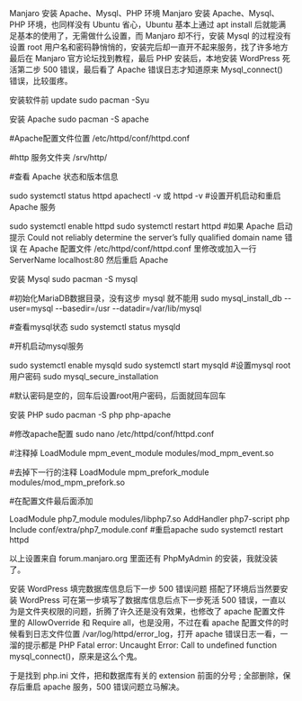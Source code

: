 Manjaro 安装 Apache、Mysql、PHP 环境
Manjaro 安装 Apache、Mysql、PHP 环境，也同样没有 Ubuntu 省心，Ubuntu 基本上通过 apt install 后就能满足基本的使用了，无需做什么设置，而 Manjaro 却不行，安装 Mysql 的过程没有设置 root 用户名和密码静悄悄的，安装完后却一直开不起来服务，找了许多地方最后在 Manjaro 官方论坛找到教程，最后 PHP 安装后，本地安装 WordPress 死活第二步 500 错误，最后看了 Apache 错误日志才知道原来 Mysql_connect() 错误，比较蛋疼。

安装软件前 update
sudo pacman -Syu

安装 Apache
sudo pacman -S apache

#Apache配置文件位置
/etc/httpd/conf/httpd.conf

#http 服务文件夹
/srv/http/

#查看 Apache 状态和版本信息

sudo systemctl status httpd
apachectl -v 或 httpd -v
#设置开机启动和重启 Apache 服务

sudo systemctl enable httpd
sudo systemctl restart httpd
#如果 Apache 启动提示 Could not reliably determine the server’s fully qualified domain name 错误
在 Apache 配置文件 /etc/httpd/conf/httpd.conf 里修改或加入一行
ServerName localhost:80
然后重启 Apache

安装 Mysql
sudo pacman -S mysql

#初始化MariaDB数据目录，没有这步 mysql 就不能用
sudo mysql_install_db --user=mysql --basedir=/usr --datadir=/var/lib/mysql

#查看mysql状态
sudo systemctl status mysqld

#开机启动mysql服务

sudo systemctl enable mysqld
sudo systemctl start mysqld
#设置mysql root用户密码
sudo mysql_secure_installation

#默认密码是空的，回车后设置root用户密码，后面就回车回车

安装 PHP
sudo pacman -S php php-apache

#修改apache配置
sudo nano /etc/httpd/conf/httpd.conf

#注释掉
LoadModule mpm_event_module modules/mod_mpm_event.so

#去掉下一行的注释
LoadModule mpm_prefork_module modules/mod_mpm_prefork.so

#在配置文件最后面添加

LoadModule php7_module modules/libphp7.so
AddHandler php7-script php
Include conf/extra/php7_module.conf
#重启apache
sudo systemctl restart httpd

以上设置来自 forum.manjaro.org 里面还有 PhpMyAdmin 的安装，我就没装了。

安装 WordPress 填完数据库信息后下一步 500 错误问题
搭配了环境后当然要安装 WordPress 可在第一步填写了数据库信息后点下一步死活 500 错误，一直以为是文件夹权限的问题，折腾了许久还是没有效果，也修改了 apache 配置文件里的 AllowOverride 和 Require all，也是没用，不过在看 apache 配置文件的时候看到日志文件位置 /var/log/httpd/error_log，打开 apache 错误日志一看，一溜的提示都是 PHP Fatal error: Uncaught Error: Call to undefined function mysql_connect()，原来是这么个鬼。

于是找到 php.ini 文件，把和数据库有关的 extension 前面的分号 ; 全部删除，保存后重启 apache 服务，500 错误问题立马解决。
